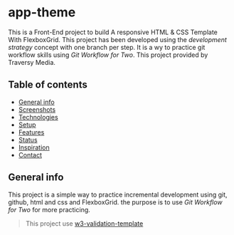 # app-theme

 This is a Front-End project to build A responsive HTML & CSS Template With FlexboxGrid.
This project has been developed using the _development strategy_ concept with one branch per step.
It is a wy to practice git workflow skills using  _Git Workflow for Two_.
This project provided by Traversy Media.

## Table of contents
* [General info](#general-info)
* [Screenshots](#screenshots)
* [Technologies](#technologies)
* [Setup](#setup)
* [Features](#features)
* [Status](#status)
* [Inspiration](#inspiration)
* [Contact](#contact)

## General info
This project is a simple way to practice incremental development using git, github, html and css and FlexboxGrid.
the purpose is to use  _Git Workflow for Two_ for more practicing.
> This project use [w3-validation-template](https://github.com/HackYourFutureBelgium/w3-validation-template)
